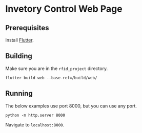  

# Invetory Control Web Page

## Prerequisites

Install [Flutter](https://docs.flutter.dev/get-started/install).

## Building

Make sure you are in the `rfid_project` directory.

```
flutter build web --base-ref=/build/web/
```

## Running

The below examples use port 8000, but you can use any port.

```
python -m http.server 8000
```

Navigate to `localhost:8000`.